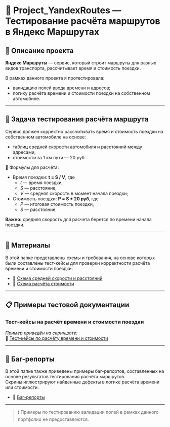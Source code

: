 # 🚗 Project_YandexRoutes — Тестирование расчёта маршрутов в Яндекс Маршрутах

## 📝 Описание проекта

**Яндекс Маршруты** — сервис, который строит маршруты для разных видов транспорта, рассчитывает время и стоимость поездки.

В рамках данного проекта я протестировала:
- валидацию полей ввода времени и адресов;
- логику расчёта времени и стоимости поездки на собственном автомобиле.

---

## 🎯 Задача тестирования расчёта маршрута

Сервис должен корректно рассчитывать время и стоимость поездки на собственном автомобиле на основе:
- таблиц средней скорости автомобиля и расстояний между адресами;
- стоимости за 1 км пути — 20 руб.

📌 Формулы для расчёта:
- Время поездки: **t = S / V**, где
  - *t* — время поездки,
  - *S* — расстояние,
  - *V* — средняя скорость в момент начала поездки;
- Стоимость поездки: **P = S * 20 руб**, где
  - *P* — итоговая стоимость поездки,
  - *S* — расстояние.

**Важно:** средняя скорость для расчета берется по времени начала поездки.

---

## 📂 Материалы

В этой папке представлены схемы и требования, на основе которых были составлены тест-кейсы для проверки корректности расчёта времени и стоимости поездки.

- 📄 [Схема средней скорости и расстояний](artifacts/car-routes-distance-matrix.png)  
- 📄 [Схема расчёта стоимости](artifacts/car-average-speed-table.png)  

---

## 📋 Примеры тестовой документации

### Тест-кейсы на расчёт времени и стоимости поездки

_Пример приведён на скриншоте:_  
📝 [Тест-кейсы по расчёту времени и стоимости](artifacts/test-cases-trip-cost-and-time.png)

---

## 🐞 Баг-репорты

В этой папке также приведены примеры баг-репортов, составленных на основе результатов тестирования расчёта маршрутов.  
Скрины иллюстрируют найденные дефекты в логике расчёта времени или стоимости.

- 📸 [Баг-репорты](artifacts/bug-reports-time-cost.png)

---

> ❗ Примеры по тестированию валидации полей в рамках данного портфолио не предоставляются.
